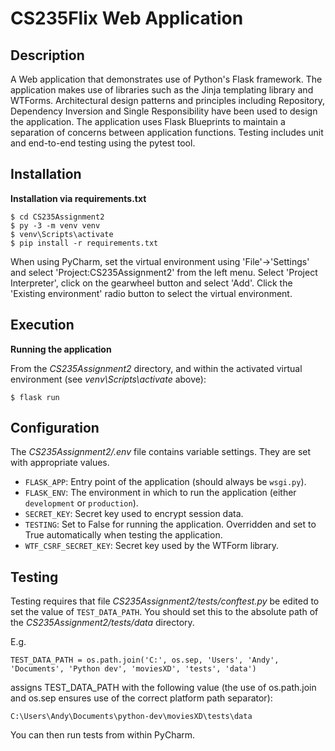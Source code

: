 # CS235Flix Web Application

## Description

A Web application that demonstrates use of Python's Flask framework. The application makes use of libraries such as the Jinja templating library and WTForms. Architectural design patterns and principles including Repository, Dependency Inversion and Single Responsibility have been used to design the application. The application uses Flask Blueprints to maintain a separation of concerns between application functions. Testing includes unit and end-to-end testing using the pytest tool. 

## Installation

**Installation via requirements.txt**

```shell
$ cd CS235Assignment2
$ py -3 -m venv venv
$ venv\Scripts\activate
$ pip install -r requirements.txt
```

When using PyCharm, set the virtual environment using 'File'->'Settings' and select 'Project:CS235Assignment2' from the left menu. Select 'Project Interpreter', click on the gearwheel button and select 'Add'. Click the 'Existing environment' radio button to select the virtual environment. 

## Execution

**Running the application**

From the *CS235Assignment2* directory, and within the activated virtual environment (see *venv\Scripts\activate* above):

````shell
$ flask run
```` 


## Configuration

The *CS235Assignment2/.env* file contains variable settings. They are set with appropriate values.

* `FLASK_APP`: Entry point of the application (should always be `wsgi.py`).
* `FLASK_ENV`: The environment in which to run the application (either `development` or `production`).
* `SECRET_KEY`: Secret key used to encrypt session data.
* `TESTING`: Set to False for running the application. Overridden and set to True automatically when testing the application.
* `WTF_CSRF_SECRET_KEY`: Secret key used by the WTForm library.


## Testing

Testing requires that file *CS235Assignment2/tests/conftest.py* be edited to set the value of `TEST_DATA_PATH`. You should set this to the absolute path of the *CS235Assignment2/tests/data* directory. 

E.g. 

`TEST_DATA_PATH = os.path.join('C:', os.sep, 'Users', 'Andy', 'Documents', 'Python dev', 'moviesXD', 'tests', 'data')`

assigns TEST_DATA_PATH with the following value (the use of os.path.join and os.sep ensures use of the correct platform path separator):

`C:\Users\Andy\Documents\python-dev\moviesXD\tests\data`

You can then run tests from within PyCharm.
